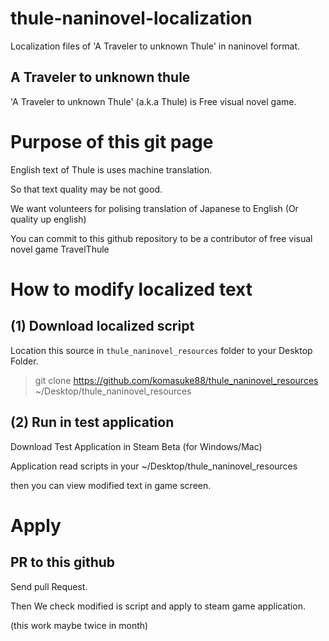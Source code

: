 # thule-naninovel-localization

Localization files of 'A Traveler to unknown Thule' in naninovel format. 

## A Traveler to unknown thule
'A Traveler to unknown Thule' (a.k.a Thule) is Free visual novel game.

# Purpose of this git page

English text of Thule is uses machine translation.

So that text quality may be not good.

We want volunteers for polising translation of Japanese to English (Or quality up english)

You can commit to this github repository to be a contributor of free visual novel game TravelThule

# How to modify localized text

## (1) Download localized script 

Location this source in `thule_naninovel_resources` folder to your Desktop Folder.

> git clone https://github.com/komasuke88/thule_naninovel_resources ~/Desktop/thule_naninovel_resources


## (2) Run in test application

Download Test Application in Steam Beta (for Windows/Mac)

Application read scripts in your ~/Desktop/thule_naninovel_resources 

then you can view modified text in game screen.

# Apply 

## PR to this github

Send pull Request.

Then We check modified is script and apply to steam game application.

(this work maybe twice in month)

